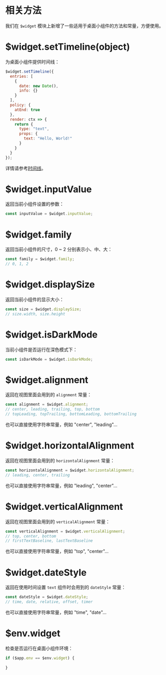 # 相关方法

我们在 `$widget` 模块上新增了一些适用于桌面小组件的方法和常量，方便使用。

# $widget.setTimeline(object)

为桌面小组件提供时间线：

```js
$widget.setTimeline({
  entries: [
    {
      date: new Date(),
      info: {}
    }
  ],
  policy: {
    atEnd: true
  },
  render: ctx => {
    return {
      type: "text",
      props: {
        text: "Hello, World!"
      }
    }
  }
});
```

详情请参考[时间线](home-widget/timeline.md)。

# $widget.inputValue

返回当前小组件设置的参数：

```js
const inputValue = $widget.inputValue;
```

# $widget.family

返回当前小组件的尺寸，0 ~ 2 分别表示小、中、大：

```js
const family = $widget.family;
// 0, 1, 2
```

# $widget.displaySize

返回当前小组件的显示大小：

```js
const size = $widget.displaySize;
// size.width, size.height
```

# $widget.isDarkMode

当前小组件是否运行在深色模式下：

```js
const isDarkMode = $widget.isDarkMode;
```

# $widget.alignment

返回在视图里面会用到的 `alignment` 常量：

```js
const alignment = $widget.alignment;
// center, leading, trailing, top, bottom
// topLeading, topTrailing, bottomLeading, bottomTrailing
```

也可以直接使用字符串常量，例如 "center", "leading"...

# $widget.horizontalAlignment

返回在视图里面会用到的 `horizontalAlignment` 常量：

```js
const horizontalAlignment = $widget.horizontalAlignment;
// leading, center, trailing
```

也可以直接使用字符串常量，例如 "leading", "center"...

# $widget.verticalAlignment

返回在视图里面会用到的 `verticalAlignment` 常量：

```js
const verticalAlignment = $widget.verticalAlignment;
// top, center, bottom
// firstTextBaseline, lastTextBaseline
```

也可以直接使用字符串常量，例如 "top", "center"...

# $widget.dateStyle

返回在使用时间设置 `text` 组件时会用到的 `dateStyle` 常量：

```js
const dateStyle = $widget.dateStyle;
// time, date, relative, offset, timer
```

也可以直接使用字符串常量，例如 "time", "date"...

# $env.widget

检查是否运行在桌面小组件环境：

```js
if ($app.env == $env.widget) {
  
}
```